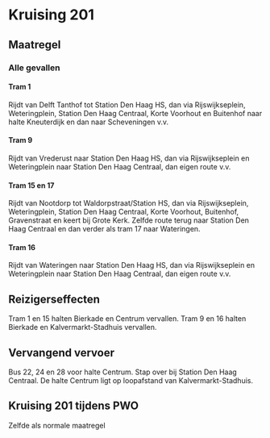 # Kruising 201
## Maatregel
### Alle gevallen

#### Tram 1
Rijdt van Delft Tanthof tot Station Den Haag HS, dan via Rijswijkseplein, Weteringplein, Station Den Haag Centraal, Korte Voorhout en Buitenhof naar halte Kneuterdijk en dan naar Scheveningen v.v.

#### Tram 9
Rijdt van Vrederust naar Station Den Haag HS, dan via Rijswijkseplein en Weteringplein naar Station Den Haag Centraal, dan eigen route v.v. 

#### Tram 15 en 17
Rijdt van Nootdorp tot Waldorpstraat/Station HS, dan via Rijswijkseplein, Weteringplein, Station Den Haag Centraal, Korte Voorhout, Buitenhof, Gravenstraat en keert bij Grote Kerk. Zelfde route terug naar Station Den Haag Centraal en dan verder als tram 17 naar Wateringen.

#### Tram 16
Rijdt van Wateringen naar Station Den Haag HS, dan via Rijswijkseplein en Weteringplein naar Station Den Haag Centraal, dan eigen route v.v.

## Reizigerseffecten
Tram 1 en 15 halten Bierkade en Centrum vervallen.
Tram 9 en 16 halten Bierkade en Kalvermarkt-Stadhuis vervallen.

## Vervangend vervoer
Bus 22, 24 en 28 voor halte Centrum. Stap over bij Station Den Haag Centraal. De halte Centrum ligt op loopafstand van Kalvermarkt-Stadhuis.

## Kruising 201 tijdens PWO
Zelfde als normale maatregel
